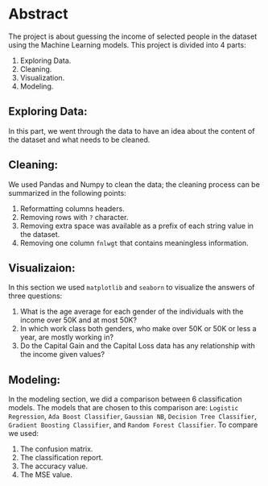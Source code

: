 # Abstract

The project is about guessing the income of selected people in the dataset using the Machine Learning models. This project is divided into 4 parts:
1. Exploring Data.
2. Cleaning.
3. Visualization.
4. Modeling.

## Exploring Data:
In this part, we went through the data to have an idea about the content of the dataset and what needs to be cleaned. 

## Cleaning:
We used Pandas and Numpy to clean the data; the cleaning process can be summarized in the following points:
1. Reformatting columns headers.
2. Removing rows with ```?``` character.
3. Removing extra space was available as a prefix of each string value in the dataset.
4. Removing one column ```fnlwgt``` that contains meaningless information. 

## Visualizaion:
In this section we used ```matplotlib``` and ```seaborn``` to visualize the answers of three questions:
1. What is the age average for each gender of the individuals with the income over 50K and at most 50K?
2. In which work class both genders, who make over 50K or 50K or less a year, are mostly working in?
3. Do the Capital Gain and the Capital Loss data has any relationship with the income given values?

## Modeling:
In the modeling section, we did a comparison between 6 classification models. The models that are chosen to this comparison are: ```Logistic Regression```, ```Ada Boost Classifier```, ```Gaussian NB```, ```Decision Tree Classifier```, ```Gradient Boosting Classifier```, and ```Random Forest Classifier```.
To compare we used:
1. The confusion matrix.
2. The classification report.
3. The accuracy value.
4. The MSE value. 
